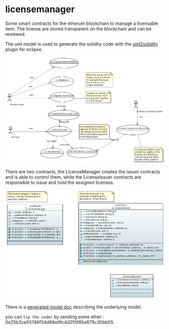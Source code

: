 # licensemanager

Some smart contracts for the etherum blockchain to manage a licensable item. 
The license are stored transparent on the blockchain and can be reviewed.

The uml model is used to generate the solidity code with the [uml2solidity](https://github.com/UrsZeidler/uml2solidity) plugin for eclipse.

![use-case](licensemanager/doc/Package_use-cases_UseCaseDiagram.PNG)

There are two contracts, the LicenseManager creates the issuer contracts and is able to control them, while the LicenseIssuer 
contracts are responsible to issue and hold the assigned licenses. 

![class](licensemanager/doc/Package_contracts_ClassDiagram.PNG)

There is a [generated model doc](licensemanager/doc/contracts.md) describing the underlying model.

you can `tip the coder` by sending some ether : 0x25b2ce55746f54d88e9fc4d2f0f85e879c30bb05